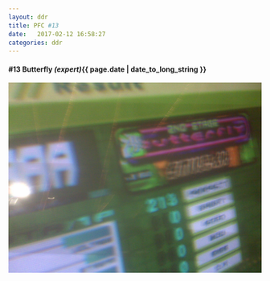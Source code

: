 ```yaml
---
layout: ddr
title: PFC #13
date:   2017-02-12 16:58:27
categories: ddr
---
```

#### **#13** Butterfly _(expert)_<span class="pull-right">{{ page.date | date_to_long_string }}</span>
![](/images/pfc/13_butterfly_heavy.jpg)
